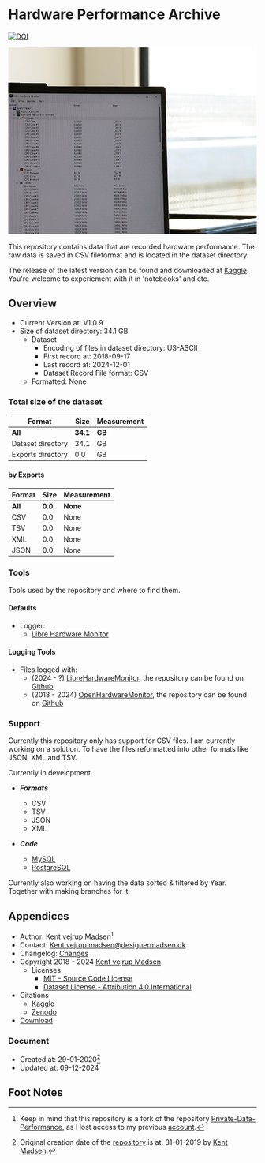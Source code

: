 # Hardware Performance Archive
[![DOI][ZENADO_BADGE]][ZENADO_DOI]

![Repository cover image for social networks][Cover_Image]

This repository contains data that are recorded hardware performance. The raw data is saved in CSV
fileformat and is located in the dataset directory.

The release of the latest version can be found and downloaded at [Kaggle][KAGGLE_DATASET_LOCATION]. 
You're welcome to experiement with it in 'notebooks' and etc.


## Overview
* Current Version at: V1.0.9
* Size of dataset directory: 34.1 GB
    * Dataset
        * Encoding of files in dataset directory: US-ASCII
        * First record at: 2018-09-17
        * Last record at: 2024-12-01
        * Dataset Record File format: CSV
    * Formatted: None


### Total size of the dataset

| Format                | Size         | Measurement  |
| --------------------- | ------------ | ------------ |
| **All**               | **34.1**     | **GB**       |
| Dataset directory     | 34.1         | GB           |
| Exports directory     | 0.0          | GB           |

#### by Exports

| Format       | Size         | Measurement  |
| ------------ | ------------ | ------------ |
| **All**      | **0.0**      | **None**     |
| CSV          | 0.0          | None         |
| TSV          | 0.0          | None         |
| XML          | 0.0          | None         |
| JSON         | 0.0          | None         |


### Tools
Tools used by the repository and where to find them.

#### Defaults
* Logger:
    * [Libre Hardware Monitor][LIBRE_HARDWARE_MONITOR_GITHUB]

#### Logging Tools
* Files logged with: 
    * (2024 - ?) [LibreHardwareMonitor][DOWNLOAD_LIBRE_HARDWARE_MONITOR], the repository can be found on [Github][LIBRE_HARDWARE_MONITOR_GITHUB]
    * (2018 - 2024) [OpenHardwareMonitor][DOWNLOAD_OPENHARDWARE_MONITOR], the repository can be found on [Github][OPENHARDWARE_MONITOR_GITHUB]


### Support
Currently this repository only has support for CSV files. 
I am currently working on a solution. 
To have the files reformatted into other formats like JSON, XML and TSV.

Currently in development
* ***Formats***
    * CSV
    * TSV
    * JSON
    * XML

* ***Code***
    * [MySQL][MYSQL_URL]
    * [PostgreSQL][POSTGRESQL_URL]

Currently also working on having the data sorted & filtered by Year. 
Together with making branches for it.

## Appendices
* Author: [Kent vejrup Madsen][CURRENT_ACCOUNT][^5]
* Contact: Kent.vejrup.madsen@designermadsen.dk
* Changelog: [Changes][CHANGELOG_LOCATION]
* Copyright 2018 - 2024 [Kent vejrup Madsen][CURRENT_ACCOUNT]
    * Licenses
        * [MIT - Source Code License][MIT_License]
        * [Dataset License - Attribution 4.0 International][ATT4INT_License]
* Citations
    * [Kaggle](./citations_kaggle.md)
    * [Zenodo](./citations_zenodo.md)
* [Download][DOWNLOAD_AT_DOCUMENT]

### Document
* Created at: 29-01-2020[^4]
* Updated at: 09-12-2024



## Foot Notes
[^1]: sha256sum ./filepath.example_file_extension

[^2]: sha256 hash checksum for zip bf47c81665dc45d513b8e1d393c04695e3978eb14b1ef39e61039335a62de9ab
[^3]: sha256 hash checksum for tar.gz c942b748435874a28e9326190a4481256087853167eddd58f34a199d2a69c704
[^4]: Original creation date of the [repository][OLD_REPOSITORY] is at: 31-01-2019 by [Kent Madsen][PREVIOUS_ACCOUNT]. 
[^5]: Keep in mind that this repository is a fork of the repository [Private-Data-Performance][OLD_REPOSITORY], as I lost access to my previous [account][PREVIOUS_ACCOUNT].

<!-- Shortcuts -->
[MYSQL_URL]: https://www.mysql.com/
[POSTGRESQL_URL]: https://www.postgresql.org/

[Cover_Image]: .github/covers/800x600.jpg

[MIT_License]: License.md
[ATT4INT_License]: License.md  

[OLD_REPOSITORY]: https://github.com/KentMadsen/Private-Data-Performance

[PREVIOUS_ACCOUNT]: https://github.com/KentMadsen
[CURRENT_ACCOUNT]: https://github.com/KentVejrupMadsen

<!-- Documents -->
[CHANGELOG_LOCATION]: changelog.md
[DOWNLOAD_AT_DOCUMENT]: download.md

<!-- Kaggle -->
[KAGGLE_DATASET_LOCATION]: https://doi.org/10.34740/kaggle/dsv/10092247

<!-- Software -->
[DOWNLOAD_OPENHARDWARE_MONITOR]: https://openhardwaremonitor.org/downloads/
[DOWNLOAD_LIBRE_HARDWARE_MONITOR]: https://github.com/LibreHardwareMonitor/LibreHardwareMonitor/releases/tag/v0.9.3

[OPENHARDWARE_MONITOR_GITHUB]: https://github.com/openhardwaremonitor/openhardwaremonitor
[LIBRE_HARDWARE_MONITOR_GITHUB]: https://github.com/LibreHardwareMonitor/LibreHardwareMonitor



<!-- Badges -->
[ZENADO_DOI]: https://doi.org/10.5281/zenodo.14028503
[ZENADO_BADGE]: https://zenodo.org/badge/237001402.svg